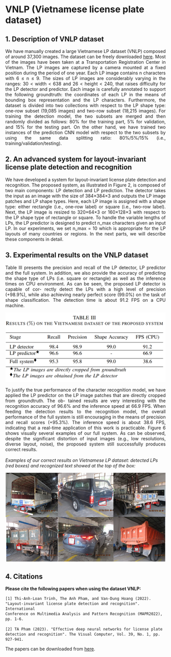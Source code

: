 # VNLP (Vietnamese license plate dataset)

## 1. Description of VNLP dataset
<div style='text-align: justify;'>

We have manually created a large Vietnamese LP dataset (VNLP) composed of around 37,300 images. The dataset can be freely downloaded [here](https://drive.google.com/drive/folders/19OnlE0gFXEMPyngxRZ980d4z0fGQ-C7T?usp=sharing).
Most of the images have been taken at a Transportation Registration Center in Vietnam. The LP images are captured by a camera mounted at a fixed position during the period of one year. Each LP image contains n characters with 6 ≤ n ≤ 9. The sizes of LP images are considerably varying in the ranges: 30 < width < 638 and 26 < height < 240, that raises difficulty for the LP detector and predictor. Each image is carefully annotated to support the following groundtruth: the coordinates of each LP in the means of bounding box representation and the LP characters. Furthermore, the dataset is divided into two collections with respect to the LP shape type: one-row subset (19,085 images) and two-row subset (18,215 images). For training the detection model, the two subsets are merged and then randomly divided as follows: 80% for the training part, 5% for validation, and 15% for the testing part. On the other hand, we have trained two instances of the prediction CNN model with respect to the two subsets by using the same data splitting ratio: 80%/5%/15% (i.e., training/validation/testing).
</div>

## 2. An advanced system for layout-invariant license plate detection and recognition
<div style='text-align: justify;'>
We have developed a system for layout-invariant license plate detection and recognition. The proposed system, as illustrated in Figure 2, is composed of two main components: LP detection and LP prediction. The detector takes the input as an image with the size of 384×384×3 and outputs the LP image patches and LP shape types. Here, each LP image is assigned with a shape type: either rectangle (i.e., one-row label) or square (i.e., two-row label). Next, the LP image is resized to 320×64×3 or 160×128×3 with respect to the LP shape type of rectangle or square. To handle the variable lengths of LPs, the LP predictor is designed to predict n_max characters given an input LP. In our experiments, we set n_max = 10 which is appropriate for the LP layouts of many countries or regions. In the next parts, we will describe these components in detail.
</div>

## 3. Experimental results on the VNLP dataset
<div style='text-align: justify;'>
Table III presents the precision and recall of the LP detector,
LP predictor and the full system. In addition, we also provide
the accuracy of predicting the shape type of LPs (i.e. square or
rectangle) as well as the inference times on CPU environment.
As can be seen, the proposed LP detector is capable of cor-
rectly detect the LPs with a high level of precision (+98.9%),
while also achieving nearly perfect score (99.0%) on the task
of shape classification. The detection time is about 91.2 FPS
on a CPU machine.
</div>

![TableIII](./images/TableIII.png)
<div style='text-align: justify;'>
To justify the true performance of the character recognition
model, we have applied the LP predictor on the LP image
patches that are directly cropped from groundtruth. The ob-
tained results are very interesting with the recognition accuracy
of 96.6% and the inference speed at 66.9 FPS. When feeding
the detection results to the recognition model, the overall
performance of the full system is still encouraging in the
means of precision and recall scores (+95.3%). The inference
speed is about 38.6 FPS, indicating that a real-time application
of this work is practicable. Figure 6 shows visually several
examples of our full system. As can be observed, despite the
significant distortion of input images (e.g., low resolutions,
diverse layout, noise), the proposed system still successfully
produces correct results.
</div>
<br>
<div>
<i>Examples of our correct results on Vietnamese LP dataset: detected
LPs (red boxes) and recognized text showed at the top of the box:</i>
</div>

![Fig6](./images/fig6.png)


## 4. Citations

**Please cite the following papers when using the dataset VNLP:**
```
[1] Thi-Anh-Loan Trinh, The Anh Pham, and Van-Dung Hoang (2022). "Layout-invariant license plate detection and recognition". International 
Conference on Multimedia Analysis and Pattern Recognition (MAPR2022), pp. 1-6.

[2] TA Pham (2023). "Effective deep neural networks for license plate detection and recognition". The Visual Computer, Vol. 39, No. 1, pp. 927-941.
```
The papers can be downloaded from [here](https://drive.google.com/drive/folders/1CCDEQ4ydZmhrTa7rgq9DDpVHv8ZZ5Zpi?usp=sharing).
